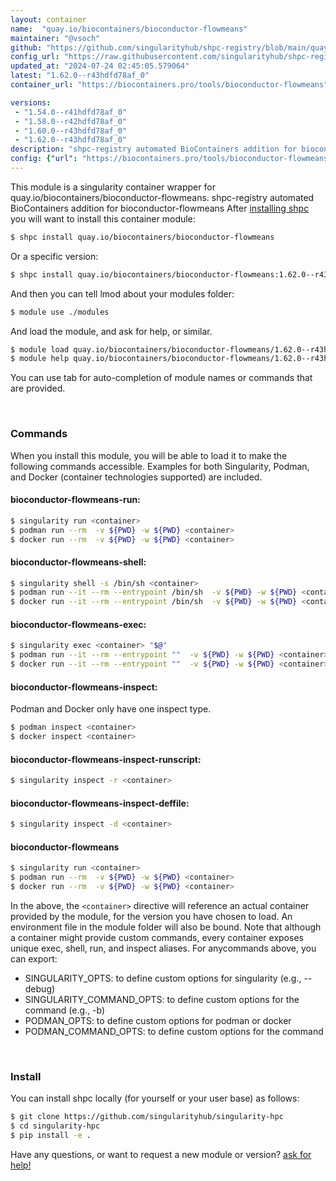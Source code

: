 ```yaml
---
layout: container
name:  "quay.io/biocontainers/bioconductor-flowmeans"
maintainer: "@vsoch"
github: "https://github.com/singularityhub/shpc-registry/blob/main/quay.io/biocontainers/bioconductor-flowmeans/container.yaml"
config_url: "https://raw.githubusercontent.com/singularityhub/shpc-registry/main/quay.io/biocontainers/bioconductor-flowmeans/container.yaml"
updated_at: "2024-07-24 02:45:05.579064"
latest: "1.62.0--r43hdfd78af_0"
container_url: "https://biocontainers.pro/tools/bioconductor-flowmeans"

versions:
 - "1.54.0--r41hdfd78af_0"
 - "1.58.0--r42hdfd78af_0"
 - "1.60.0--r43hdfd78af_0"
 - "1.62.0--r43hdfd78af_0"
description: "shpc-registry automated BioContainers addition for bioconductor-flowmeans"
config: {"url": "https://biocontainers.pro/tools/bioconductor-flowmeans", "maintainer": "@vsoch", "description": "shpc-registry automated BioContainers addition for bioconductor-flowmeans", "latest": {"1.62.0--r43hdfd78af_0": "sha256:8ed9ea341165faf48981ce85b0fac1d1a991ef33dfb6f665acb2759fbb3d7a9b"}, "tags": {"1.54.0--r41hdfd78af_0": "sha256:3b5542d4c9ee9e0b8b2740d8d8ecd3bfcc12c4947c6b7ebdacc91d628c6b9bcc", "1.58.0--r42hdfd78af_0": "sha256:38725fca7538ab32dbc44337acb487f86edb7b604b0bda009445ff151e89ab85", "1.60.0--r43hdfd78af_0": "sha256:c053b37fbd173ba5ef26d8f1ed1d115acf083b1f3a07357b666f42d7265fcffd", "1.62.0--r43hdfd78af_0": "sha256:8ed9ea341165faf48981ce85b0fac1d1a991ef33dfb6f665acb2759fbb3d7a9b"}, "docker": "quay.io/biocontainers/bioconductor-flowmeans"}
---
```


This module is a singularity container wrapper for quay.io/biocontainers/bioconductor-flowmeans.
shpc-registry automated BioContainers addition for bioconductor-flowmeans
After [installing shpc](#install) you will want to install this container module:


```bash
$ shpc install quay.io/biocontainers/bioconductor-flowmeans
```

Or a specific version:

```bash
$ shpc install quay.io/biocontainers/bioconductor-flowmeans:1.62.0--r43hdfd78af_0
```

And then you can tell lmod about your modules folder:

```bash
$ module use ./modules
```

And load the module, and ask for help, or similar.

```bash
$ module load quay.io/biocontainers/bioconductor-flowmeans/1.62.0--r43hdfd78af_0
$ module help quay.io/biocontainers/bioconductor-flowmeans/1.62.0--r43hdfd78af_0
```

You can use tab for auto-completion of module names or commands that are provided.

<br>

### Commands

When you install this module, you will be able to load it to make the following commands accessible.
Examples for both Singularity, Podman, and Docker (container technologies supported) are included.

#### bioconductor-flowmeans-run:

```bash
$ singularity run <container>
$ podman run --rm  -v ${PWD} -w ${PWD} <container>
$ docker run --rm  -v ${PWD} -w ${PWD} <container>
```

#### bioconductor-flowmeans-shell:

```bash
$ singularity shell -s /bin/sh <container>
$ podman run --it --rm --entrypoint /bin/sh  -v ${PWD} -w ${PWD} <container>
$ docker run --it --rm --entrypoint /bin/sh  -v ${PWD} -w ${PWD} <container>
```

#### bioconductor-flowmeans-exec:

```bash
$ singularity exec <container> "$@"
$ podman run --it --rm --entrypoint ""  -v ${PWD} -w ${PWD} <container> "$@"
$ docker run --it --rm --entrypoint ""  -v ${PWD} -w ${PWD} <container> "$@"
```

#### bioconductor-flowmeans-inspect:

Podman and Docker only have one inspect type.

```bash
$ podman inspect <container>
$ docker inspect <container>
```

#### bioconductor-flowmeans-inspect-runscript:

```bash
$ singularity inspect -r <container>
```

#### bioconductor-flowmeans-inspect-deffile:

```bash
$ singularity inspect -d <container>
```



#### bioconductor-flowmeans

```bash
$ singularity run <container>
$ podman run --rm  -v ${PWD} -w ${PWD} <container>
$ docker run --rm  -v ${PWD} -w ${PWD} <container>
```


In the above, the `<container>` directive will reference an actual container provided
by the module, for the version you have chosen to load. An environment file in the
module folder will also be bound. Note that although a container
might provide custom commands, every container exposes unique exec, shell, run, and
inspect aliases. For anycommands above, you can export:

 - SINGULARITY_OPTS: to define custom options for singularity (e.g., --debug)
 - SINGULARITY_COMMAND_OPTS: to define custom options for the command (e.g., -b)
 - PODMAN_OPTS: to define custom options for podman or docker
 - PODMAN_COMMAND_OPTS: to define custom options for the command

<br>

### Install

You can install shpc locally (for yourself or your user base) as follows:

```bash
$ git clone https://github.com/singularityhub/singularity-hpc
$ cd singularity-hpc
$ pip install -e .
```

Have any questions, or want to request a new module or version? [ask for help!](https://github.com/singularityhub/singularity-hpc/issues)